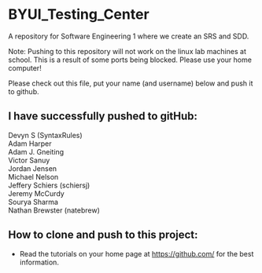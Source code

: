 BYUI_Testing_Center
===================

A repository for Software Engineering 1 where we create an SRS and SDD.

Note: Pushing to this repository will not work on the linux lab machines at school. This
  is a result of some ports being blocked. Please use your home computer!


Please check out this file, put your name (and username) below and push it to github.

I have successfully pushed to gitHub:
---------------------------
Devyn S (SyntaxRules)<br/>
Adam Harper<br/>
Adam J. Gneiting<br/> 
Victor Sanuy<br/> 
Jordan Jensen<br/> 
Michael Nelson <br/>
Jeffery Schiers (schiersj)<br/>
Jeremy McCurdy <br/> 
Sourya Sharma <br/>
Nathan Brewster (natebrew) <br/>

How to clone and push to this project:
---------------------------------------------
* Read the tutorials on your home page at https://github.com/ for the best information.
